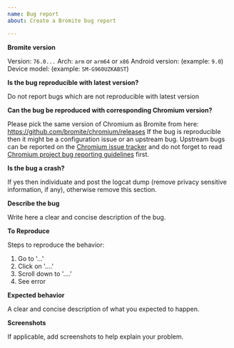 ```yaml
---
name: Bug report
about: Create a Bromite bug report

---
```


**Bromite version**

Version: `76.0...`
Arch: `arm` or `arm64` or `x86`
Android version: (example: `9.0`)
Device model: (example: `SM-G960UZKABST`)

**Is the bug reproducible with latest version?**

Do not report bugs which are not reproducible with latest version

**Can the bug be reproduced with corresponding Chromium version?**

Please pick the same version of Chromium as Bromite from here: https://github.com/bromite/chromium/releases
If the bug is reproducible then it might be a configuration issue or an upstream bug. Upstream bugs can be reported on the [Chromium issue tracker](https://bugs.chromium.org/p/chromium/issues/list) and do not forget to read [Chromium project bug reporting guidelines](https://www.chromium.org/for-testers/bug-reporting-guidelines) first.

**Is the bug a crash?**

If yes then individuate and post the logcat dump (remove privacy sensitive information, if any), otherwise remove this section.

**Describe the bug**

Write here a clear and concise description of the bug.

**To Reproduce**

Steps to reproduce the behavior:
1. Go to '...'
2. Click on '....'
3. Scroll down to '....'
4. See error

**Expected behavior**

A clear and concise description of what you expected to happen.

**Screenshots**

If applicable, add screenshots to help explain your problem.
